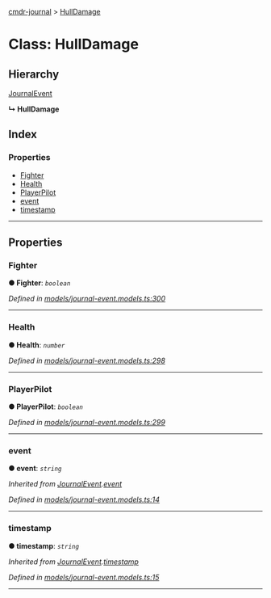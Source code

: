 [cmdr-journal](../README.md) > [HullDamage](../classes/hulldamage.md)



# Class: HullDamage

## Hierarchy


 [JournalEvent](journalevent.md)

**↳ HullDamage**







## Index

### Properties

* [Fighter](hulldamage.md#fighter)
* [Health](hulldamage.md#health)
* [PlayerPilot](hulldamage.md#playerpilot)
* [event](hulldamage.md#event)
* [timestamp](hulldamage.md#timestamp)



---
## Properties
<a id="fighter"></a>

###  Fighter

**●  Fighter**:  *`boolean`* 

*Defined in [models/journal-event.models.ts:300](https://github.com/chrisbruford/cmdr-journal/blob/0588b1f/src/models/journal-event.models.ts#L300)*





___

<a id="health"></a>

###  Health

**●  Health**:  *`number`* 

*Defined in [models/journal-event.models.ts:298](https://github.com/chrisbruford/cmdr-journal/blob/0588b1f/src/models/journal-event.models.ts#L298)*





___

<a id="playerpilot"></a>

###  PlayerPilot

**●  PlayerPilot**:  *`boolean`* 

*Defined in [models/journal-event.models.ts:299](https://github.com/chrisbruford/cmdr-journal/blob/0588b1f/src/models/journal-event.models.ts#L299)*





___

<a id="event"></a>

###  event

**●  event**:  *`string`* 

*Inherited from [JournalEvent](journalevent.md).[event](journalevent.md#event)*

*Defined in [models/journal-event.models.ts:14](https://github.com/chrisbruford/cmdr-journal/blob/0588b1f/src/models/journal-event.models.ts#L14)*





___

<a id="timestamp"></a>

###  timestamp

**●  timestamp**:  *`string`* 

*Inherited from [JournalEvent](journalevent.md).[timestamp](journalevent.md#timestamp)*

*Defined in [models/journal-event.models.ts:15](https://github.com/chrisbruford/cmdr-journal/blob/0588b1f/src/models/journal-event.models.ts#L15)*





___


